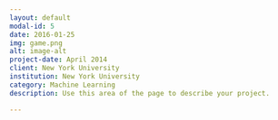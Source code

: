 ```yaml
---
layout: default
modal-id: 5
date: 2016-01-25
img: game.png
alt: image-alt
project-date: April 2014
client: New York University
institution: New York University
category: Machine Learning
description: Use this area of the page to describe your project.

---
```

